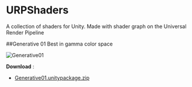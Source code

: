 # URPShaders
A collection of shaders for Unity. Made with shader graph on the Universal Render Pipeline

##Generative 01
Best in gamma color space

![Generative01](https://ferdinanddervieux.com/ImageHosting/Generative01shader.png)

**Download** :
- [Generative01.unitypackage.zip](https://github.com/dyfer08/URPShaders/blob/master/URP%20Shaders/Assets/Packages/Generative01.unitypackage.zip)
